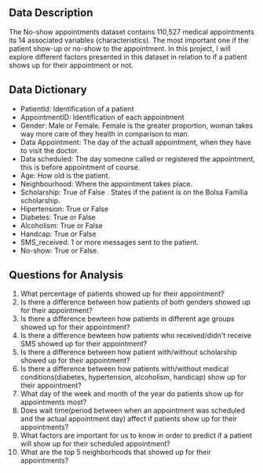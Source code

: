 ## Data Description
The No-show appointments dataset contains 110,527 medical appointments its 14 associated variables (characteristics). The most important one if the patient show-up or no-show to the appointment. In this project, I will explore different factors presented in this dataset in relation to if a patient shows up for their appointment or not.

## Data Dictionary

- PatientId: Identification of a patient
- AppointmentID: Identification of each appointment
- Gender: Male or Female. Female is the greater proportion, woman takes way more care of they health in comparison to man.
- Data Appointment: The day of the actuall appointment, when they have to visit the doctor.
- Data scheduled: The day someone called or registered the appointment, this is before appointment of course.
- Age: How old is the patient.
- Neighbourhood: Where the appointment takes place.
- Scholarship: True of False . States if the patient is on the Bolsa Família scholarship.
- Hipertension: True or False
- Diabetes: True or False
- Alcoholism: True or False
- Handcap: True or False
- SMS_received: 1 or more messages sent to the patient.
- No-show: True or False.
## Questions for Analysis
1. What percentage of patients showed up for their appointment?
2. Is there a difference between how patients of both genders showed up for their appointment?
3. Is there a difference bewteen how patients in different age groups showed up for their appointment?
4. Is there a difference bewteen how patients who received/didn't receive SMS showed up for their appointment?
5. Is there a difference between how patient with/without scholarship showed up for their appointment?
6. Is there a difference between how patients with/without medical conditions(diabetes, hypertension, alcoholism, handicap) show up for their appointment?
7. What day of the week and month of the year do patients show up for appointments most?
8. Does wait time(period between when an appointment was scheduled and the actual appointment day) affect if patients show up for their appointments?
9. What factors are important for us to know in order to predict if a patient will show up for their scheduled appointment?
10. What are the top 5 neighborhoods that showed up for their appointments?